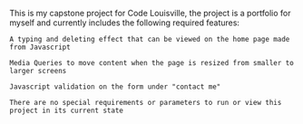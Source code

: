 This is my capstone project for Code Louisville, the project is a portfolio for myself and currently includes the following required features:

    A typing and deleting effect that can be viewed on the home page made from Javascript

    Media Queries to move content when the page is resized from smaller to larger screens

    Javascript validation on the form under "contact me"

    There are no special requirements or parameters to run or view this project in its current state
